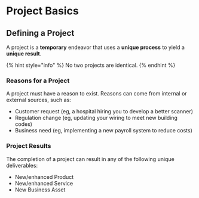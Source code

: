 # Project Basics

## Defining a Project

A project is a **temporary** endeavor that uses a **unique process** to yield a **unique result**. 

{% hint style="info" %}
No two projects are identical.
{% endhint %}

### Reasons for a Project

A project must have a reason to exist. Reasons can come from internal or external sources, such as:

* Customer request \(eg, a hospital hiring you to develop a better scanner\)
* Regulation change \(eg, updating your wiring to meet new building codes\)
* Business need \(eg, implementing a new payroll system to reduce costs\)

### Project Results

The completion of a project can result in any of the following unique deliverables:

* New/enhanced Product
* New/enhanced Service
* New Business Asset


